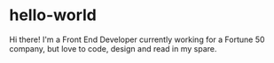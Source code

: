 # hello-world

Hi there!
I'm a Front End Developer currently working for a Fortune 50 company, but love to code, design and read in my spare.
